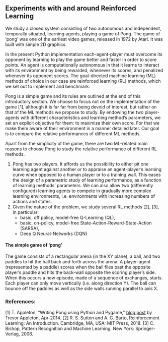 ﻿## Experiments with and around Reinforced Learning

We study a closed system consisting of two autonomous and independent, temporally situated, learning agents, playing a game of Pong.  The game of ‘pong’ was one of the earliest video games, released in 1972 by Atari. It was built with simple 2D graphics.  

In the present Python implementation each-agent-player must overcome its opponent by learning to play the game better and faster in order to score points.  An agent is computationally autonomous in that it learns to interact with its environment by being rewarded, whenever its scores, and penalized whenever its opponent scores.  The goal-directed machine learning (ML) methods of choice in our case are reinforced learning (RL) methods, which we set out to implement and benchmark.  

Pong is a simple game and its rules are outlined at the end of this introductory section.  We choose to focus not on the implementation of the game [1], although it is far far from being devoid of interest, but rather on that of the ML methods we propose to study.  By endowing the two player-agents with different characteristics and learning method’s parameters, we set an explicit objective for them: to maximize their own score.  For that we make them aware of their environment in a manner detailed later.  Our goal is to compare the relative performances of different ML methods. 

Apart from the simplicity of the game, there are two ML-related main reasons to choose Pong to study the relative performance of different RL methods. 

1. Pong has two players.  It affords us the possibility to either pit one learning agent against another or to appraise an agent-player’s learning curve when opposed to a human player or to a training wall.  This eases the design of a parametric study of learning performance, as a function of learning methods’ parameters.  We can also allow two (differently configured) learning agents to compete in gradually more complex learning environments, i.e. environments with increasing numbers of actions and states.  
2. Given the nature of the problem, we study several RL methods [2], [3], in particular:
   * basic, off policy, model-free Q-Learning (QL), 
   * basic, on-policy, model-free State-Action-Reward-State-Action (SARSA),
   * Deep Q Neural-Networks (DQN)

#### **The simple game of ‘pong’**
The game consists of a rectangular arena (in the XY plane), a ball, and two paddles to hit the ball back and forth across the arena.  A player-agent (represented by a paddle) scores when the ball flies past the opposite player’s paddle and hits the back-wall opposite the scoring player’s side.  When this occurs a new episode, made of a sequence of exchanges, starts.
Each player can only move vertically (i.e. along direction Y).  The ball can bounce off the paddles as well as the side walls running parallel to axis X. 

### **References**:
[1]	T. Appleton, “Writing Pong using Python and Pygame,” [blog post](https://trevorappleton.blogspot.com/2014/04/writing-pong-using-python-and-pygame.html) by Trevor Appleton, Apr-2014.
[2]	R. S. Sutton and A. G. Barto, Reinforcement Learning: An Introduction. Cambridge, MA, USA: MIT Press, 2018.
[3]	C. Bishop, Pattern Recognition and Machine Learning. New York: Springer-Verlag, 2006.
